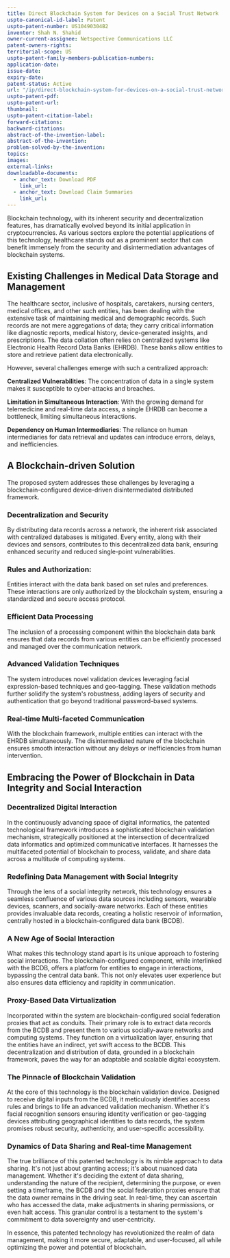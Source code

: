 ```yaml
---
title: Direct Blockchain System for Devices on a Social Trust Network
uspto-canonical-id-label: Patent
uspto-patent-number: US10490304B2
inventor: Shah N. Shahid
owner-current-assignee: Netspective Communications LLC
patent-owners-rights: 
territorial-scope: US
uspto-patent-family-members-publication-numbers:
application-date: 
issue-date: 
expiry-date: 
patent-status: Active
url: "/ip/direct-blockchain-system-for-devices-on-a-social-trust-network"
uspto-patent-pdf:
uspto-patent-url:
thumbnail: 
uspto-patent-citation-label: 
forward-citations: 
backward-citations:
abstract-of-the-invention-label: 
abstract-of-the-invention: 
problem-solved-by-the-invention:
topics: 
images:
external-links:
downloadable-documents: 
  - anchor_text: Download PDF
    link_url: 
  - anchor_text: Download Claim Summaries
    link_url: 
---
```

Blockchain technology, with its inherent security and decentralization
features, has dramatically evolved beyond its initial application in
cryptocurrencies. As various sectors explore the potential applications
of this technology, healthcare stands out as a prominent sector that can
benefit immensely from the security and disintermediation advantages of
blockchain systems.

## Existing Challenges in Medical Data Storage and Management

The healthcare sector, inclusive of hospitals, caretakers, nursing
centers, medical offices, and other such entities, has been dealing with
the extensive task of maintaining medical and demographic records. Such
records are not mere aggregations of data; they carry critical
information like diagnostic reports, medical history, device-generated
insights, and prescriptions. The data collation often relies on
centralized systems like Electronic Health Record Data Banks (EHRDB).
These banks allow entities to store and retrieve patient data
electronically.

However, several challenges emerge with such a centralized approach:

**Centralized Vulnerabilities**: The concentration of data in a single
system makes it susceptible to cyber-attacks and breaches.

**Limitation in Simultaneous Interaction**: With the growing demand for
telemedicine and real-time data access, a single EHRDB can become a
bottleneck, limiting simultaneous interactions.

**Dependency on Human Intermediaries**: The reliance on human
intermediaries for data retrieval and updates can introduce errors,
delays, and inefficiencies.

## A Blockchain-driven Solution

The proposed system addresses these challenges by leveraging a
blockchain-configured device-driven disintermediated distributed
framework.

### Decentralization and Security

By distributing data records across a network, the inherent risk
associated with centralized databases is mitigated. Every entity, along
with their devices and sensors, contributes to this decentralized data
bank, ensuring enhanced security and reduced single-point
vulnerabilities.

### Rules and Authorization:

Entities interact with the data bank based on set rules and preferences.
These interactions are only authorized by the blockchain system,
ensuring a standardized and secure access protocol.

### Efficient Data Processing

The inclusion of a processing component within the blockchain data bank
ensures that data records from various entities can be efficiently
processed and managed over the communication network.

### Advanced Validation Techniques 

The system introduces novel validation devices leveraging facial
expression-based techniques and geo-tagging. These validation methods
further solidify the system\'s robustness, adding layers of security and
authentication that go beyond traditional password-based systems.

### Real-time Multi-faceted Communication

With the blockchain framework, multiple entities can interact with the
EHRDB simultaneously. The disintermediated nature of the blockchain
ensures smooth interaction without any delays or inefficiencies from
human intervention.

## Embracing the Power of Blockchain in Data Integrity and Social Interaction

### Decentralized Digital Interaction

In the continuously advancing space of digital informatics, the patented
technological framework introduces a sophisticated blockchain validation
mechanism, strategically positioned at the intersection of decentralized
data informatics and optimized communicative interfaces. It harnesses
the multifaceted potential of blockchain to process, validate, and share
data across a multitude of computing systems.

### Redefining Data Management with Social Integrity

Through the lens of a social integrity network, this technology ensures
a seamless confluence of various data sources including sensors,
wearable devices, scanners, and socially-aware networks. Each of these
entities provides invaluable data records, creating a holistic reservoir
of information, centrally hosted in a blockchain-configured data bank
(BCDB).

### A New Age of Social Interaction

What makes this technology stand apart is its unique approach to
fostering social interactions. The blockchain-configured component,
while interlinked with the BCDB, offers a platform for entities to
engage in interactions, bypassing the central data bank. This not only
elevates user experience but also ensures data efficiency and rapidity
in communication.

### Proxy-Based Data Virtualization

Incorporated within the system are blockchain-configured social
federation proxies that act as conduits. Their primary role is to
extract data records from the BCDB and present them to various
socially-aware networks and computing systems. They function on a
virtualization layer, ensuring that the entities have an indirect, yet
swift access to the BCDB. This decentralization and distribution of
data, grounded in a blockchain framework, paves the way for an adaptable
and scalable digital ecosystem.

### The Pinnacle of Blockchain Validation

At the core of this technology is the blockchain validation device.
Designed to receive digital inputs from the BCDB, it meticulously
identifies access rules and brings to life an advanced validation
mechanism. Whether it\'s facial recognition sensors ensuring identity
verification or geo-tagging devices attributing geographical identities
to data records, the system promises robust security, authenticity, and
user-specific accessibility.

### Dynamics of Data Sharing and Real-time Management

The true brilliance of this patented technology is its nimble approach
to data sharing. It\'s not just about granting access; it\'s about
nuanced data management. Whether it's deciding the extent of data
sharing, understanding the nature of the recipient, determining the
purpose, or even setting a timeframe, the BCDB and the social federation
proxies ensure that the data owner remains in the driving seat. In
real-time, they can ascertain who has accessed the data, make
adjustments in sharing permissions, or even halt access. This granular
control is a testament to the system\'s commitment to data sovereignty
and user-centricity.

In essence, this patented technology has revolutionized the realm of
data management, making it more secure, adaptable, and user-focused, all
while optimizing the power and potential of blockchain.